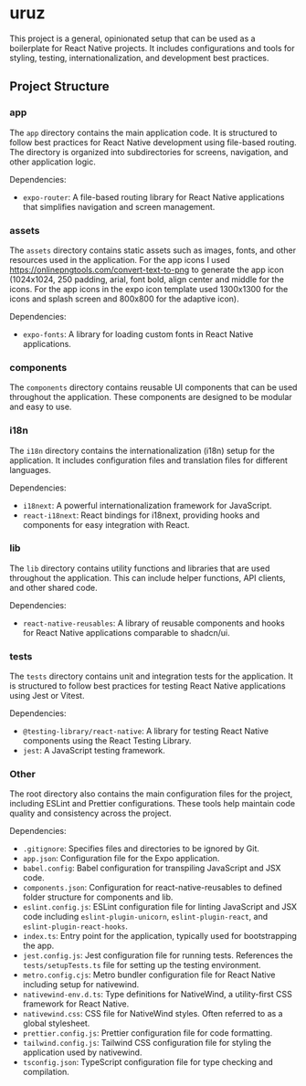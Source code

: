 # uruz

This project is a general, opinionated setup that can be used as a boilerplate for React Native projects. It includes configurations and tools for styling, testing, internationalization, and development best practices.

## Project Structure

### app

The `app` directory contains the main application code. It is structured to follow best practices for React Native development using file-based routing. The directory is organized into subdirectories for screens, navigation, and other application logic.

Dependencies:

- `expo-router`: A file-based routing library for React Native applications that simplifies navigation and screen management.

### assets

The `assets` directory contains static assets such as images, fonts, and other resources used in the application. For the app icons I used https://onlinepngtools.com/convert-text-to-png to generate the app icon (1024x1024, 250 padding, arial, font bold, align center and middle for the icons. For the app icons in the expo icon template used 1300x1300 for the icons and splash screen and 800x800 for the adaptive icon).

Dependencies:

- `expo-fonts`: A library for loading custom fonts in React Native applications.

### components

The `components` directory contains reusable UI components that can be used throughout the application. These components are designed to be modular and easy to use.

### i18n

The `i18n` directory contains the internationalization (i18n) setup for the application. It includes configuration files and translation files for different languages.

Dependencies:

- `i18next`: A powerful internationalization framework for JavaScript.
- `react-i18next`: React bindings for i18next, providing hooks and components for easy integration with React.

### lib

The `lib` directory contains utility functions and libraries that are used throughout the application. This can include helper functions, API clients, and other shared code.

Dependencies:

- `react-native-reusables`: A library of reusable components and hooks for React Native applications comparable to shadcn/ui.

### tests

The `tests` directory contains unit and integration tests for the application. It is structured to follow best practices for testing React Native applications using Jest or Vitest.

Dependencies:

- `@testing-library/react-native`: A library for testing React Native components using the React Testing Library.
- `jest`: A JavaScript testing framework.

### Other

The root directory also contains the main configuration files for the project, including ESLint and Prettier configurations. These tools help maintain code quality and consistency across the project.

Dependencies:

- `.gitignore`: Specifies files and directories to be ignored by Git.
- `app.json`: Configuration file for the Expo application.
- `babel.config`: Babel configuration for transpiling JavaScript and JSX code.
- `components.json`: Configuration for react-native-reusables to defined folder structure for components and lib.
- `eslint.config.js`: ESLint configuration file for linting JavaScript and JSX code including `eslint-plugin-unicorn`, `eslint-plugin-react`, and `eslint-plugin-react-hooks`.
- `index.ts`: Entry point for the application, typically used for bootstrapping the app.
- `jest.config.js`: Jest configuration file for running tests. References the `tests/setupTests.ts` file for setting up the testing environment.
- `metro.config.cjs`: Metro bundler configuration file for React Native including setup for nativewind.
- `nativewind-env.d.ts`: Type definitions for NativeWind, a utility-first CSS framework for React Native.
- `nativewind.css`: CSS file for NativeWind styles. Often referred to as a global stylesheet.
- `prettier.config.js`: Prettier configuration file for code formatting.
- `tailwind.config.js`: Tailwind CSS configuration file for styling the application used by nativewind.
- `tsconfig.json`: TypeScript configuration file for type checking and compilation.
